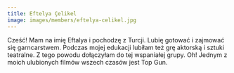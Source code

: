 ```yaml
---
title: Eftelya Çelikel
image: images/members/eftelya-celikel.jpg
---
```

Cześć! Mam na imię Eftalya i pochodzę z Turcji. Lubię gotować i zajmować się garncarstwem. Podczas mojej edukacji lubiłam też grę aktorską i sztuki teatralne. Z tego powodu dołączyłam do tej wspaniałej grupy. Oh! Jednym z moich ulubionych filmów wszech czasów jest Top Gun.
